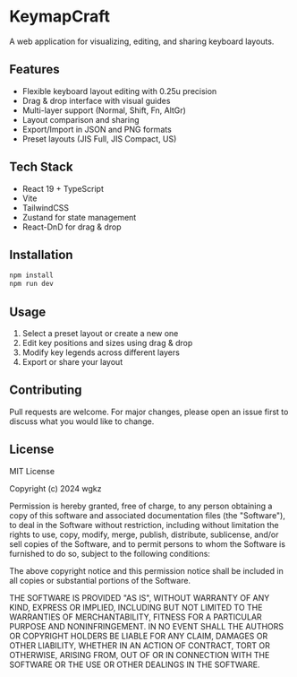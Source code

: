 # KeymapCraft

A web application for visualizing, editing, and sharing keyboard layouts.

## Features

- Flexible keyboard layout editing with 0.25u precision
- Drag & drop interface with visual guides
- Multi-layer support (Normal, Shift, Fn, AltGr)
- Layout comparison and sharing
- Export/Import in JSON and PNG formats
- Preset layouts (JIS Full, JIS Compact, US)

## Tech Stack

- React 19 + TypeScript
- Vite
- TailwindCSS
- Zustand for state management
- React-DnD for drag & drop

## Installation

```bash
npm install
npm run dev
```

## Usage

1. Select a preset layout or create a new one
2. Edit key positions and sizes using drag & drop
3. Modify key legends across different layers
4. Export or share your layout

## Contributing

Pull requests are welcome. For major changes, please open an issue first to discuss what you would like to change.

## License

MIT License

Copyright (c) 2024 wgkz

Permission is hereby granted, free of charge, to any person obtaining a copy
of this software and associated documentation files (the "Software"), to deal
in the Software without restriction, including without limitation the rights
to use, copy, modify, merge, publish, distribute, sublicense, and/or sell
copies of the Software, and to permit persons to whom the Software is
furnished to do so, subject to the following conditions:

The above copyright notice and this permission notice shall be included in all
copies or substantial portions of the Software.

THE SOFTWARE IS PROVIDED "AS IS", WITHOUT WARRANTY OF ANY KIND, EXPRESS OR
IMPLIED, INCLUDING BUT NOT LIMITED TO THE WARRANTIES OF MERCHANTABILITY,
FITNESS FOR A PARTICULAR PURPOSE AND NONINFRINGEMENT. IN NO EVENT SHALL THE
AUTHORS OR COPYRIGHT HOLDERS BE LIABLE FOR ANY CLAIM, DAMAGES OR OTHER
LIABILITY, WHETHER IN AN ACTION OF CONTRACT, TORT OR OTHERWISE, ARISING FROM,
OUT OF OR IN CONNECTION WITH THE SOFTWARE OR THE USE OR OTHER DEALINGS IN THE
SOFTWARE.